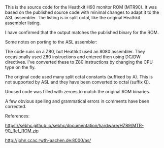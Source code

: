 This is the source code for the Heathkit H90 monitor ROM (MTR90). It
was based on the published source code with minimal changes to adapt
it to the ASL assembler. The listing is in split octal, like the
original Heathkit assembler listing.

I have confirmed that the output matches the published binary for the
ROM.

Some notes on porting to the ASL assembler:

The code runs on a Z80, but Heathkit used an 8080 assembler. They
occasionally used Z80 instructions and entered then using DC/DW
directives. I've converted these to Z80 instructions by changing the
CPU type on the fly.

The original code used many split octal constants (suffixed by A).
This is not supported by ASL and they have been converted to octal
(suffix Q).

Unused code was filled with zeroes to match the original ROM binaries.

A few obvious spelling and grammatical errors in comments have been
corrected.

References:

https://sebhc.github.io/sebhc/documentation/hardware/HZ89/MTR-90_Ref_ROM.zip

http://john.ccac.rwth-aachen.de:8000/as/
